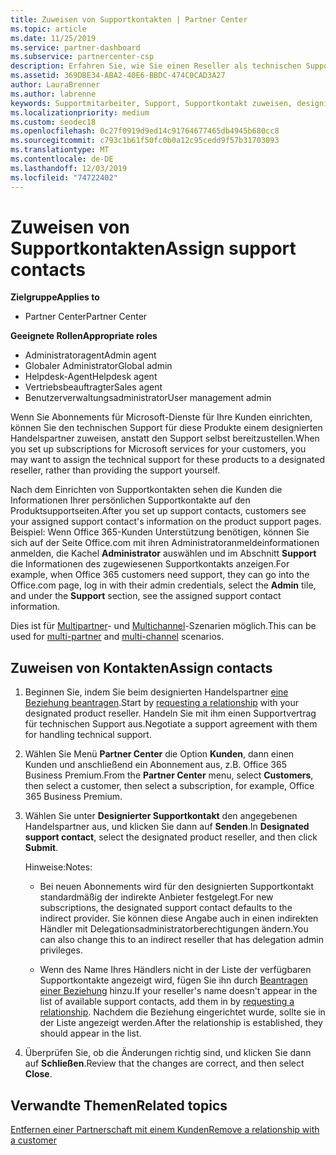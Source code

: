 ```yaml
---
title: Zuweisen von Supportkontakten | Partner Center
ms.topic: article
ms.date: 11/25/2019
ms.service: partner-dashboard
ms.subservice: partnercenter-csp
description: Erfahren Sie, wie Sie einen Reseller als technischen Support für Kunden mit Abonnements für Microsoft-Dienste zuweisen.
ms.assetid: 369DBE34-ABA2-40E6-BBDC-474C0CAD3A27
author: LauraBrenner
ms.author: labrenne
keywords: Supportmitarbeiter, Support, Supportkontakt zuweisen, designierter Supportkontakt
ms.localizationpriority: medium
ms.custom: seodec18
ms.openlocfilehash: 0c27f0919d9ed14c91764677465db4945b680cc8
ms.sourcegitcommit: c793c1b61f50fc0b0a12c95cedd9f57b31703093
ms.translationtype: MT
ms.contentlocale: de-DE
ms.lasthandoff: 12/03/2019
ms.locfileid: "74722402"
---
```

# <a name="assign-support-contacts"></a><span data-ttu-id="a9067-104">Zuweisen von Supportkontakten</span><span class="sxs-lookup"><span data-stu-id="a9067-104">Assign support contacts</span></span>

<span data-ttu-id="a9067-105">**Zielgruppe**</span><span class="sxs-lookup"><span data-stu-id="a9067-105">**Applies to**</span></span>

- <span data-ttu-id="a9067-106">Partner Center</span><span class="sxs-lookup"><span data-stu-id="a9067-106">Partner Center</span></span>

<span data-ttu-id="a9067-107">**Geeignete Rollen**</span><span class="sxs-lookup"><span data-stu-id="a9067-107">**Appropriate roles**</span></span>

- <span data-ttu-id="a9067-108">Administratoragent</span><span class="sxs-lookup"><span data-stu-id="a9067-108">Admin agent</span></span>
- <span data-ttu-id="a9067-109">Globaler Administrator</span><span class="sxs-lookup"><span data-stu-id="a9067-109">Global admin</span></span>
- <span data-ttu-id="a9067-110">Helpdesk-Agent</span><span class="sxs-lookup"><span data-stu-id="a9067-110">Helpdesk agent</span></span>
- <span data-ttu-id="a9067-111">Vertriebsbeauftragter</span><span class="sxs-lookup"><span data-stu-id="a9067-111">Sales agent</span></span>
- <span data-ttu-id="a9067-112">Benutzerverwaltungsadministrator</span><span class="sxs-lookup"><span data-stu-id="a9067-112">User management admin</span></span>

<span data-ttu-id="a9067-113">Wenn Sie Abonnements für Microsoft-Dienste für Ihre Kunden einrichten, können Sie den technischen Support für diese Produkte einem designierten Handelspartner zuweisen, anstatt den Support selbst bereitzustellen.</span><span class="sxs-lookup"><span data-stu-id="a9067-113">When you set up subscriptions for Microsoft services for your customers, you may want to assign the technical support for these products to a designated reseller, rather than providing the support yourself.</span></span>

<span data-ttu-id="a9067-114">Nach dem Einrichten von Supportkontakten sehen die Kunden die Informationen Ihrer persönlichen Supportkontakte auf den Produktsupportseiten.</span><span class="sxs-lookup"><span data-stu-id="a9067-114">After you set up support contacts, customers see your assigned support contact's information on the product support pages.</span></span> <span data-ttu-id="a9067-115">Beispiel: Wenn Office 365-Kunden Unterstützung benötigen, können Sie sich auf der Seite Office.com mit ihren Administratoranmeldeinformationen anmelden, die Kachel **Administrator** auswählen und im Abschnitt **Support** die Informationen des zugewiesenen Supportkontakts anzeigen.</span><span class="sxs-lookup"><span data-stu-id="a9067-115">For example, when Office 365 customers need support, they can go into the Office.com page, log in with their admin credentials, select the **Admin** tile, and under the **Support** section, see the assigned support contact information.</span></span>

<span data-ttu-id="a9067-116">Dies ist für [Multipartner](multipartner.md)- und [Multichannel](multichannel.md)-Szenarien möglich.</span><span class="sxs-lookup"><span data-stu-id="a9067-116">This can be used for [multi-partner](multipartner.md) and [multi-channel](multichannel.md) scenarios.</span></span> 

<a href="" id="assigncontacts"></a>
## <a name="assign-contacts"></a><span data-ttu-id="a9067-117">Zuweisen von Kontakten</span><span class="sxs-lookup"><span data-stu-id="a9067-117">Assign contacts</span></span>

1.  <span data-ttu-id="a9067-118">Beginnen Sie, indem Sie beim designierten Handelspartner [eine Beziehung beantragen](request-a-relationship-with-a-customer.md).</span><span class="sxs-lookup"><span data-stu-id="a9067-118">Start by [requesting a relationship](request-a-relationship-with-a-customer.md) with your designated product reseller.</span></span> <span data-ttu-id="a9067-119">Handeln Sie mit ihm einen Supportvertrag für technischen Support aus.</span><span class="sxs-lookup"><span data-stu-id="a9067-119">Negotiate a support agreement with them for handling technical support.</span></span>

2.  <span data-ttu-id="a9067-120">Wählen Sie Menü **Partner Center** die Option **Kunden**, dann einen Kunden und anschließend ein Abonnement aus, z.B. Office 365 Business Premium.</span><span class="sxs-lookup"><span data-stu-id="a9067-120">From the **Partner Center** menu, select **Customers**, then select a customer, then select a subscription, for example, Office 365 Business Premium.</span></span>

3.  <span data-ttu-id="a9067-121">Wählen Sie unter **Designierter Supportkontakt** den angegebenen Handelspartner aus, und klicken Sie dann auf **Senden**.</span><span class="sxs-lookup"><span data-stu-id="a9067-121">In  **Designated support contact**, select the designated product reseller, and then click **Submit**.</span></span> 

    <span data-ttu-id="a9067-122">Hinweise:</span><span class="sxs-lookup"><span data-stu-id="a9067-122">Notes:</span></span> 
    
    *  <span data-ttu-id="a9067-123">Bei neuen Abonnements wird für den designierten Supportkontakt standardmäßig der indirekte Anbieter festgelegt.</span><span class="sxs-lookup"><span data-stu-id="a9067-123">For new subscriptions, the designated support contact defaults to the indirect provider.</span></span> <span data-ttu-id="a9067-124">Sie können diese Angabe auch in einen indirekten Händler mit Delegationsadministratorberechtigungen ändern.</span><span class="sxs-lookup"><span data-stu-id="a9067-124">You can also change this to an indirect reseller that has delegation admin privileges.</span></span>
    
    *  <span data-ttu-id="a9067-125">Wenn des Name Ihres Händlers nicht in der Liste der verfügbaren Supportkontakte angezeigt wird, fügen Sie ihn durch [Beantragen einer Beziehung](request-a-relationship-with-a-customer.md) hinzu.</span><span class="sxs-lookup"><span data-stu-id="a9067-125">If your reseller's name doesn't appear in the list of available support contacts, add them in by [requesting a relationship](request-a-relationship-with-a-customer.md).</span></span> <span data-ttu-id="a9067-126">Nachdem die Beziehung eingerichtet wurde, sollte sie in der Liste angezeigt werden.</span><span class="sxs-lookup"><span data-stu-id="a9067-126">After the relationship is established, they should appear in the list.</span></span>  

4.  <span data-ttu-id="a9067-127">Überprüfen Sie, ob die Änderungen richtig sind, und klicken Sie dann auf **Schließen**.</span><span class="sxs-lookup"><span data-stu-id="a9067-127">Review that the changes are correct, and then select **Close**.</span></span>

## <a name="related-topics"></a><span data-ttu-id="a9067-128">Verwandte Themen</span><span class="sxs-lookup"><span data-stu-id="a9067-128">Related topics</span></span>

[<span data-ttu-id="a9067-129">Entfernen einer Partnerschaft mit einem Kunden</span><span class="sxs-lookup"><span data-stu-id="a9067-129">Remove a relationship with a customer</span></span>](remove-a-relationship.md)